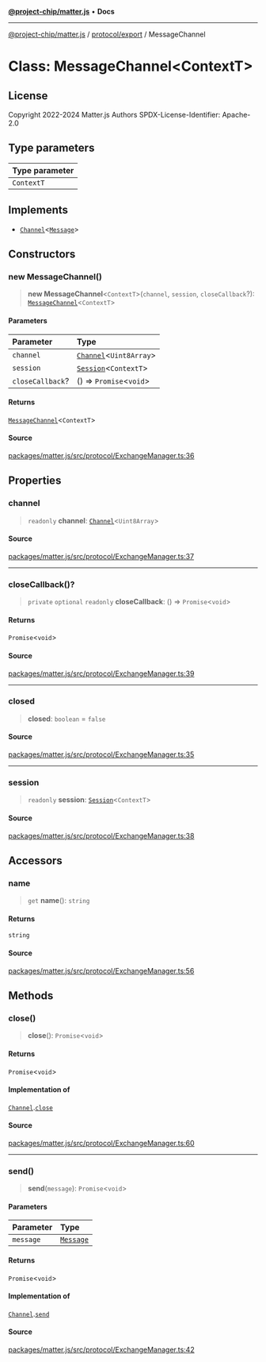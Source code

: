 [**@project-chip/matter.js**](../../../README.md) • **Docs**

***

[@project-chip/matter.js](../../../modules.md) / [protocol/export](../README.md) / MessageChannel

# Class: MessageChannel\<ContextT\>

## License

Copyright 2022-2024 Matter.js Authors
SPDX-License-Identifier: Apache-2.0

## Type parameters

| Type parameter |
| :------ |
| `ContextT` |

## Implements

- [`Channel`](../../../common/export/interfaces/Channel.md)\<[`Message`](../../../codec/export/interfaces/Message.md)\>

## Constructors

### new MessageChannel()

> **new MessageChannel**\<`ContextT`\>(`channel`, `session`, `closeCallback`?): [`MessageChannel`](MessageChannel.md)\<`ContextT`\>

#### Parameters

| Parameter | Type |
| :------ | :------ |
| `channel` | [`Channel`](../../../common/export/interfaces/Channel.md)\<`Uint8Array`\> |
| `session` | [`Session`](../../../session/export/classes/Session.md)\<`ContextT`\> |
| `closeCallback`? | () => `Promise`\<`void`\> |

#### Returns

[`MessageChannel`](MessageChannel.md)\<`ContextT`\>

#### Source

[packages/matter.js/src/protocol/ExchangeManager.ts:36](https://github.com/project-chip/matter.js/blob/7a8cbb56b87d4ccf34bec5a9a95ab40a1711324f/packages/matter.js/src/protocol/ExchangeManager.ts#L36)

## Properties

### channel

> `readonly` **channel**: [`Channel`](../../../common/export/interfaces/Channel.md)\<`Uint8Array`\>

#### Source

[packages/matter.js/src/protocol/ExchangeManager.ts:37](https://github.com/project-chip/matter.js/blob/7a8cbb56b87d4ccf34bec5a9a95ab40a1711324f/packages/matter.js/src/protocol/ExchangeManager.ts#L37)

***

### closeCallback()?

> `private` `optional` `readonly` **closeCallback**: () => `Promise`\<`void`\>

#### Returns

`Promise`\<`void`\>

#### Source

[packages/matter.js/src/protocol/ExchangeManager.ts:39](https://github.com/project-chip/matter.js/blob/7a8cbb56b87d4ccf34bec5a9a95ab40a1711324f/packages/matter.js/src/protocol/ExchangeManager.ts#L39)

***

### closed

> **closed**: `boolean` = `false`

#### Source

[packages/matter.js/src/protocol/ExchangeManager.ts:35](https://github.com/project-chip/matter.js/blob/7a8cbb56b87d4ccf34bec5a9a95ab40a1711324f/packages/matter.js/src/protocol/ExchangeManager.ts#L35)

***

### session

> `readonly` **session**: [`Session`](../../../session/export/classes/Session.md)\<`ContextT`\>

#### Source

[packages/matter.js/src/protocol/ExchangeManager.ts:38](https://github.com/project-chip/matter.js/blob/7a8cbb56b87d4ccf34bec5a9a95ab40a1711324f/packages/matter.js/src/protocol/ExchangeManager.ts#L38)

## Accessors

### name

> `get` **name**(): `string`

#### Returns

`string`

#### Source

[packages/matter.js/src/protocol/ExchangeManager.ts:56](https://github.com/project-chip/matter.js/blob/7a8cbb56b87d4ccf34bec5a9a95ab40a1711324f/packages/matter.js/src/protocol/ExchangeManager.ts#L56)

## Methods

### close()

> **close**(): `Promise`\<`void`\>

#### Returns

`Promise`\<`void`\>

#### Implementation of

[`Channel`](../../../common/export/interfaces/Channel.md).[`close`](../../../common/export/interfaces/Channel.md#close)

#### Source

[packages/matter.js/src/protocol/ExchangeManager.ts:60](https://github.com/project-chip/matter.js/blob/7a8cbb56b87d4ccf34bec5a9a95ab40a1711324f/packages/matter.js/src/protocol/ExchangeManager.ts#L60)

***

### send()

> **send**(`message`): `Promise`\<`void`\>

#### Parameters

| Parameter | Type |
| :------ | :------ |
| `message` | [`Message`](../../../codec/export/interfaces/Message.md) |

#### Returns

`Promise`\<`void`\>

#### Implementation of

[`Channel`](../../../common/export/interfaces/Channel.md).[`send`](../../../common/export/interfaces/Channel.md#send)

#### Source

[packages/matter.js/src/protocol/ExchangeManager.ts:42](https://github.com/project-chip/matter.js/blob/7a8cbb56b87d4ccf34bec5a9a95ab40a1711324f/packages/matter.js/src/protocol/ExchangeManager.ts#L42)
